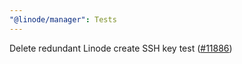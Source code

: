 ```yaml
---
"@linode/manager": Tests
---
```


Delete redundant Linode create SSH key test ([#11886](https://github.com/linode/manager/pull/11886))
